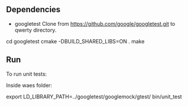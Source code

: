 Dependencies
------------

* googletest
Clone from https://github.com/google/googletest.git to qwerty directory.

cd googletest
cmake -DBUILD_SHARED_LIBS=ON .
make

Run
---

To run unit tests:

Inside waes folder:

export LD_LIBRARY_PATH=../googletest/googlemock/gtest/
bin/unit_test




